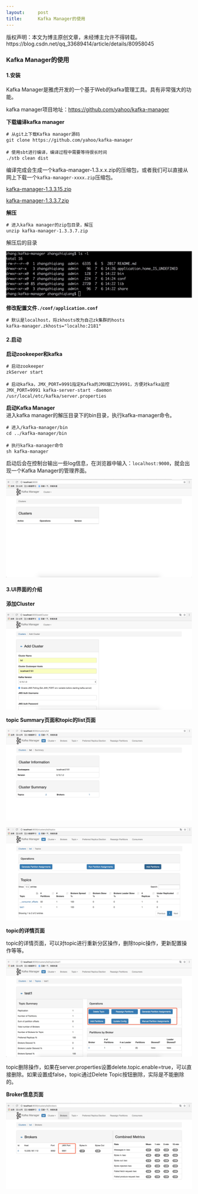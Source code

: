 ```yaml
---
layout:     post
title:      Kafka Manager的使用
---
```

<div id="article_content" class="article_content clearfix csdn-tracking-statistics" data-pid="blog" data-mod="popu_307" data-dsm="post">
								<div class="article-copyright">
					版权声明：本文为博主原创文章，未经博主允许不得转载。					https://blog.csdn.net/qq_33689414/article/details/80958045				</div>
								            <div id="content_views" class="markdown_views prism-atom-one-dark">
							<!-- flowchart 箭头图标 勿删 -->
							<svg xmlns="http://www.w3.org/2000/svg" style="display: none;"><path stroke-linecap="round" d="M5,0 0,2.5 5,5z" id="raphael-marker-block" style="-webkit-tap-highlight-color: rgba(0, 0, 0, 0);"></path></svg>
							<h3 id="kafka-manager的使用">Kafka Manager的使用</h3>



<h4 id="1安装">1.安装</h4>

<p>Kafka Manager是雅虎开发的一个基于Web的kafka管理工具。具有非常强大的功能。</p>

<p>kafka manager项目地址：<a href="https://github.com/yahoo/kafka-manager" rel="nofollow">https://github.com/yahoo/kafka-manager</a></p>

<p><strong>下载编译kafka manager</strong></p>



<pre class="prettyprint"><code class=" hljs vala"><span class="hljs-preprocessor"># 从git上下载Kafka manager源码</span>
git clone https:<span class="hljs-comment">//github.com/yahoo/kafka-manager</span>

<span class="hljs-preprocessor"># 使用sbt进行编译，编译过程中需要等待很长时间</span>
./stb clean dist</code></pre>

<p>编译完成会生成一个kafka-manager-1.3.x.x.zip的压缩包，或者我们可以直接从网上下载一个<code>kafka-manager-xxxx.zip</code>压缩包。</p>

<p><a href="https://download.csdn.net/download/weixin_41582312/10186839" rel="nofollow">kafka-manager-1.3.3.15.zip</a></p>

<p><a href="https://download.csdn.net/download/jiu123ba/9937296" rel="nofollow">kafka-manager-1.3.3.7.zip</a></p>

<p><strong>解压</strong></p>



<pre class="prettyprint"><code class=" hljs vala"><span class="hljs-preprocessor"># 进入kafka manager的zip包目录，解压</span>
unzip kafka-manager-<span class="hljs-number">1.3</span><span class="hljs-number">.3</span><span class="hljs-number">.7</span>.zip</code></pre>

<p>解压后的目录</p>

<p><img src="https://raw.githubusercontent.com/zhang3550545/image_center/master/image-2018/kafka-manager-1.jpeg" alt="image" title=""></p>

<p><strong>修改配置文件<code>./conf/application.conf</code></strong></p>

<pre class="prettyprint"><code class=" hljs vala"><span class="hljs-preprocessor"># 默认是localhost，将zkhosts改为自己zk集群的hosts</span>
kafka-manager.zkhosts=<span class="hljs-string">"localho:2181"</span></code></pre>

<h4 id="2启动">2.启动</h4>

<p><strong>启动zookeeper和kafka</strong></p>



<pre class="prettyprint"><code class=" hljs vala"><span class="hljs-preprocessor"># 启动zookeeper</span>
zkServer start

<span class="hljs-preprocessor"># 启动kafka，JMX_PORT=9991指定Kafka的JMX端口为9991，方便对kafka监控</span>
JMX_PORT=<span class="hljs-number">9991</span> kafka-server-start -daemon /usr/local/etc/kafka/server.properties</code></pre>

<p><strong>启动Kafka Manager</strong> <br>
进入kafka manager的解压目录下的bin目录，执行kafka-manager命令。</p>



<pre class="prettyprint"><code class=" hljs vala"><span class="hljs-preprocessor"># 进入/kafka-manager/bin</span>
cd ../kafka-manager/bin

<span class="hljs-preprocessor"># 执行kafka-manager命令</span>
sh kafka-manager</code></pre>

<p>启动后会在控制台输出一些log信息，在浏览器中输入：<code>localhost:9000</code>，就会出现一个Kafka Manager的管理界面。</p>

<p><img src="https://raw.githubusercontent.com/zhang3550545/image_center/master/image-2018/kafka-manager-2.jpeg" alt="image" title=""></p>



<h4 id="3ui界面的介绍">3.UI界面的介绍</h4>

<p><strong>添加Cluster</strong></p>

<p><img src="https://raw.githubusercontent.com/zhang3550545/image_center/master/image-2018/kafka-manager-3.jpeg" alt="image" title=""></p>

<p><strong>topic Summary页面和topic的list页面</strong></p>

<p><img src="https://raw.githubusercontent.com/zhang3550545/image_center/master/image-2018/kafka-manager-4.jpeg" alt="image" title=""></p>

<p><img src="https://raw.githubusercontent.com/zhang3550545/image_center/master/image-2018/kafka-manager-5.jpeg" alt="image" title=""></p>

<p><strong>topic的详情页面</strong></p>

<p>topic的详情页面，可以对topic进行重新分区操作，删除topic操作，更新配置操作等等。</p>

<p><img src="https://raw.githubusercontent.com/zhang3550545/image_center/master/image-2018/kafka-manager-6.jpeg" alt="image" title=""></p>

<p>topic删除操作，如果在server.properties设置delete.topic.enable=true，可以直接删除。如果设置成false，topic通过Delete Topic按钮删除，实际是不能删除的。</p>

<p><strong>Broker信息页面</strong></p>

<p><img src="https://raw.githubusercontent.com/zhang3550545/image_center/master/image-2018/kafka-manager-7.jpeg" alt="image" title=""></p>            </div>
						<link href="https://csdnimg.cn/release/phoenix/mdeditor/markdown_views-9e5741c4b9.css" rel="stylesheet">
                </div>